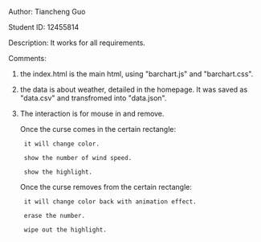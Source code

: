 Author: Tiancheng Guo

Student ID: 12455814

Description:
    It works for all requirements.
    
Comments:
1. the index.html is the main html, using "barchart.js" and "barchart.css".
2. the data is about weather, detailed in the homepage. It was saved as "data.csv" and transfromed into "data.json".
3. The interaction is for mouse in and remove. 

    Once the curse comes in the certain rectangle:

        it will change color.

        show the number of wind speed. 

        show the highlight.

    Once the curse removes from the certain rectangle:

        it will change color back with animation effect.
        
        erase the number. 

        wipe out the highlight.
